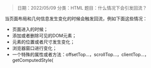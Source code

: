 > 日期：2022/05/09
分类：HTML
题目：什么情况下会引发回流？

当页面布局和几何信息发生变化的时候会触发回流，例如下面这些情况：

- 页面进入的时候；
- 添加或者删除可见的DOM元素；
- 元素的位置或者尺寸发生变化；
- 浏览器窗口进行变化；
- 一个特殊的属性或者方法：offsetTop...，scrollTop...，clientTop...，getComputedStyle(